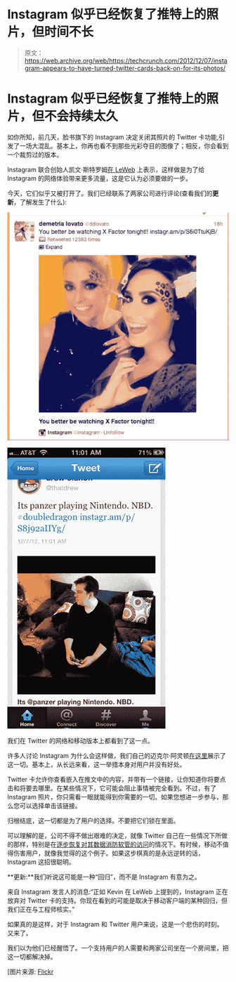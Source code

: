 # Instagram 似乎已经恢复了推特上的照片，但时间不长

> 原文：<https://web.archive.org/web/https://techcrunch.com/2012/12/07/instagram-appears-to-have-turned-twitter-cards-back-on-for-its-photos/>

# Instagram 似乎已经恢复了推特上的照片，但不会持续太久

如你所知，前几天，脸书旗下的 Instagram 决定关闭其照片的 Twitter 卡功能,引发了一场大混乱。基本上，你再也看不到那些光彩夺目的图像了；相反，你会看到一个裁剪过的版本。

Instagram 联合创始人凯文·斯特罗姆[在 LeWeb](https://web.archive.org/web/20221206231744/https://beta.techcrunch.com/2012/12/05/kevin-systrom-on-pulling-twitter-cards-integration-we-want-images-viewed-on-instagram-com/) 上表示，这样做是为了给 Instagram 的网络体验带来更多流量，这是它认为必须要做的一步。

今天，它们似乎又被打开了。我们已经联系了两家公司进行评论(查看我们的**更新**，了解发生了什么):

[![(60) Twitter _ Search - instagram](img/fef9eb32510eca6cad4d9ca66e0db5dd.png)](https://web.archive.org/web/20221206231744/https://beta.techcrunch.com/2012/12/07/instagram-appears-to-have-turned-twitter-cards-back-on-for-its-photos/60-twitter-_-search-instagram/)

[![photo 7](img/34c689e1a300863891041ff2c6db879f.png)](https://web.archive.org/web/20221206231744/https://beta.techcrunch.com/2012/12/07/instagram-appears-to-have-turned-twitter-cards-back-on-for-its-photos/photo-7-11/)

我们在 Twitter 的网络和移动版本上都看到了这一点。

许多人讨论 Instagram 为什么会这样做，我们自己的迈克尔·阿灵顿[在这里](https://web.archive.org/web/20221206231744/https://beta.techcrunch.com/2012/12/06/they-screwed-us-right-before-they-screwed-us-again-poohead/)展示了这一切。基本上，从长远来看，这一举措本身对用户并没有好处。

Twitter 卡允许你查看嵌入在推文中的内容，并带有一个链接，让你知道你将要点击和将要去哪里。在某些情况下，它可能会阻止事情被完全看到。不过，有了 Instagram 照片，你只需看一眼就能得到你需要的一切。如果您想进一步参与，那么您可以选择单击该链接。

归根结底，这一切都是为了用户的选择。不要把它们锁在里面。

可以理解的是，公司不得不做出艰难的决定，就像 Twitter 自己在一些情况下所做的那样，特别是在[逐步恢复对其数据消防软管的访问](https://web.archive.org/web/20221206231744/https://beta.techcrunch.com/2012/11/28/peoplebrowsr-vs-twitter/)的情况下。有时候，移动不值得伤害用户，就像我觉得的这个例子。如果这步棋真的是永远逆转的话，Instagram 这招很聪明。

**更新:**我们听说这可能是一种“回归”，而不是 Instagram 有意为之。

来自 Instagram 发言人的消息:“正如 Kevin 在 LeWeb 上提到的，Instagram 正在放弃对 Twitter 卡的支持。你现在看到的可能是取决于移动客户端的某种回归，但我们正在与工程师核实。”

如果真的是这样，对于 Instagram 和 Twitter 用户来说，这是一个悲伤的时刻。又来了。

我们以为他们已经醒悟了。一个支持用户的人需要和两家公司坐在一个房间里，把这一切都解决掉。

[图片来源: [Flickr](https://web.archive.org/web/20221206231744/http://www.flickr.com/photos/vincentsl/3543888150/)